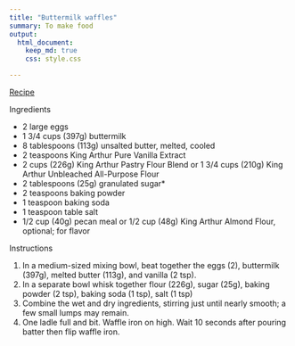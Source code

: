 ```yaml
---
title: "Buttermilk waffles"
summary: To make food
output:
  html_document:
    keep_md: true
    css: style.css

---
```


[Recipe](https://www.kingarthurbaking.com/recipes/classic-buttermilk-waffles-recipe)


Ingredients

- 2 large eggs
- 1 3/4 cups (397g) buttermilk
- 8 tablespoons (113g) unsalted butter, melted, cooled
- 2 teaspoons King Arthur Pure Vanilla Extract
- 2 cups (226g) King Arthur Pastry Flour Blend or 1 3/4 cups (210g) King Arthur Unbleached All-Purpose Flour
- 2 tablespoons (25g) granulated sugar*
- 2 teaspoons baking powder
- 1 teaspoon baking soda
- 1 teaspoon table salt
- 1/2 cup (40g) pecan meal or 1/2 cup (48g) King Arthur Almond Flour, optional; for flavor




Instructions
 
1. In a medium-sized mixing bowl, beat together the eggs (2), buttermilk (397g), melted butter (113g), and vanilla (2 tsp).
2. In a separate bowl whisk together flour (226g), sugar (25g), baking powder (2 tsp), baking soda (1 tsp), salt (1 tsp)
3. Combine the wet and dry ingredients, stirring just until nearly smooth; a few small lumps may remain.
4. One ladle full and bit. Waffle iron on high. Wait 10 seconds after pouring batter then flip waffle iron.
